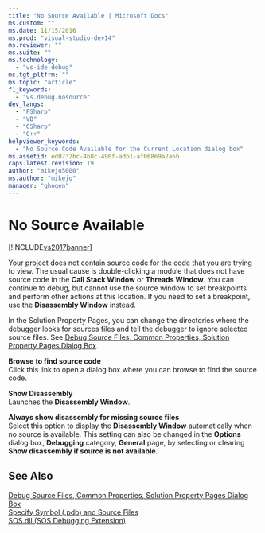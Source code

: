 ```yaml
---
title: "No Source Available | Microsoft Docs"
ms.custom: ""
ms.date: 11/15/2016
ms.prod: "visual-studio-dev14"
ms.reviewer: ""
ms.suite: ""
ms.technology: 
  - "vs-ide-debug"
ms.tgt_pltfrm: ""
ms.topic: "article"
f1_keywords: 
  - "vs.debug.nosource"
dev_langs: 
  - "FSharp"
  - "VB"
  - "CSharp"
  - "C++"
helpviewer_keywords: 
  - "No Source Code Available for the Current Location dialog box"
ms.assetid: ed0732bc-4b8c-490f-adb1-af06869a2a6b
caps.latest.revision: 19
author: "mikejo5000"
ms.author: "mikejo"
manager: "ghogen"
---
```

# No Source Available
[!INCLUDE[vs2017banner](../includes/vs2017banner.md)]

Your project does not contain source code for the code that you are trying to view. The usual cause is double-clicking a module that does not have source code in the **Call Stack Window** or **Threads Window**. You can continue to debug, but cannot use the source window to set breakpoints and perform other actions at this location. If you need to set a breakpoint, use the **Disassembly Window** instead.  
  
 In the Solution Property Pages, you can change the directories where the debugger looks for sources files and tell the debugger to ignore selected source files. See [Debug Source Files, Common Properties, Solution Property Pages Dialog Box](../debugger/debug-source-files-common-properties-solution-property-pages-dialog-box.md).  
  
 **Browse to find source code**  
 Click this link to open a dialog box where you can browse to find the source code.  
  
 **Show Disassembly**  
 Launches the **Disassembly Window**.  
  
 **Always show disassembly for missing source files**  
 Select this option to display the **Disassembly Window** automatically when no source is available. This setting can also be changed in the **Options** dialog box, **Debugging** category, **General** page, by selecting or clearing **Show disassembly if source is not available**.  
  
## See Also  
 [Debug Source Files, Common Properties, Solution Property Pages Dialog Box](../debugger/debug-source-files-common-properties-solution-property-pages-dialog-box.md)   
 [Specify Symbol (.pdb) and Source Files](../debugger/specify-symbol-dot-pdb-and-source-files-in-the-visual-studio-debugger.md)   
 [SOS.dll (SOS Debugging Extension)](http://msdn.microsoft.com/library/9ac1b522-77ab-4cdc-852a-20fcdc9ae498)



